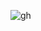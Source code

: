 ![gh](https://user-images.githubusercontent.com/112756669/193406033-30ee76a5-7c48-4c91-b01f-ab821b3862b4.jpeg)
